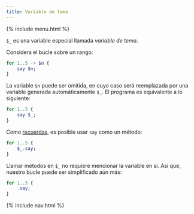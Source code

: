 ```yaml
---
title: Variable de tema
---
```


{% include menu.html %}

`$_` es una variable especial llamada _variable de tema_.

Considera el bucle sobre un rango:

```raku
for 1..5 -> $n {
    say $n;
}
```

La variable `$n` puede ser omitida, en cuyo caso será reemplazada por una variable generada automáticamente `$_`. El programa es equivalente a lo siguiente:

```raku
for 1..5 {
    say $_;
}
```

Como [recuerdas](/es/essentials/hello-world/), es posible usar `say` como un método:

```raku
for 1..5 {
    $_.say;
}
```

Llamar métodos en `$_` no requiere mencionar la variable en sí. Así que, nuestro bucle puede ser simplificado aún más:

```raku
for 1..5 {
    .say;
}
```

{% include nav.html %}